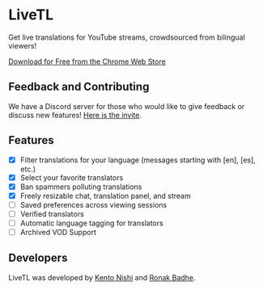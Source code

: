 # LiveTL

Get live translations for YouTube streams, crowdsourced from bilingual viewers!

[Download for Free from the Chrome Web Store]()

## Feedback and Contributing

We have a Discord server for those who would like to give feedback or discuss new features! [Here is the invite](https://discord.gg/uJrV3tmthg).

## Features
* [x] Filter translations for your language (messages starting with [en], [es], etc.)
* [x] Select your favorite translators
* [x] Ban spammers polluting translations
* [x] Freely resizable chat, translation panel, and stream
* [ ] Saved preferences across viewing sessions
* [ ] Verified translators
* [ ] Automatic language tagging for translators
* [ ] Archived VOD Support

## Developers

LiveTL was developed by [Kento Nishi](https://github.com/KentoNishi) and [Ronak Badhe](https://github.com/r2dev2bb8/).